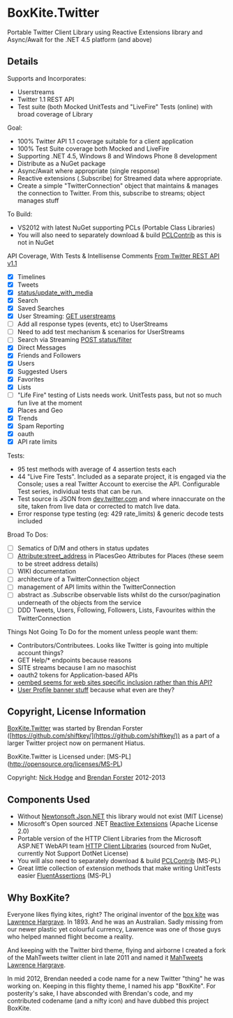 BoxKite.Twitter
===============

Portable Twitter Client Library using Reactive Extensions library and Async/Await for the .NET 4.5 platform (and above)

Details
-------

Supports and Incorporates:
* Userstreams
* Twitter 1.1 REST API
* Test suite (both Mocked UnitTests and "LiveFire" Tests (online) with broad coverage of Library

Goal:
* 100% Twitter API 1.1 coverage suitable for a client application
* 100% Test Suite coverage both Mocked and LiveFire
* Supporting .NET 4.5, Windows 8 and Windows Phone 8 development
* Distribute as a NuGet package
* Async/Await where appropriate (single response)
* Reactive extensions (.Subscribe) for Streamed data where appropriate.
* Create a simple "TwitterConnection" object that maintains & manages the connection to Twitter. From this, subscribe to streams; object manages stuff

To Build:
* VS2012 with latest NuGet supporting PCLs (Portable Class Libraries)
* You will also need to separately download & build [PCLContrib](http://pclcontrib.codeplex.com/) as this is not in NuGet

API Coverage, With Tests & Intellisense Comments
[From Twitter REST API v1.1](https://dev.twitter.com/docs/api/1.1)
- [x] Timelines
- [x] Tweets 
- [x] [status/update_with_media](https://dev.twitter.com/docs/api/1.1/post/statuses/update_with_media)
- [x] Search
- [x] Saved Searches
- [x] User Streaming: [GET userstreams](https://dev.twitter.com/docs/streaming-apis/streams/user) 
- [ ] Add all response types (events, etc) to UserStreams
- [ ] Need to add test mechanism & scenarios for UserStreams
- [ ] Search via Streaming [POST status/filter](https://dev.twitter.com/docs/api/1.1/post/statuses/filter)
- [x] Direct Messages
- [x] Friends and Followers
- [x] Users
- [x] Suggested Users
- [x] Favorites
- [x] Lists 
- [ ] "Life Fire" testing of Lists needs work. UnitTests pass, but not so much fun live at the moment
- [x] Places and Geo
- [x] Trends
- [x] Spam Reporting
- [x] oauth
- [x] API rate limits

Tests:
* 95 test methods with average of 4 assertion tests each
* 44 "Live Fire Tests". Included as a separate project, it is engaged via the Console; uses a real Twitter Account to exercise the API. Configurable Test series, individual tests that can be run.
* Test source is JSON from [dev.twitter.com](https://dev.twitter.com/) and where innaccurate on the site, taken from live data or corrected to match live data.
* Error response type testing (eg: 429 rate_limits) & generic decode tests included


Broad To Dos:
- [ ] Sematics of D/M and others in status updates
- [ ] [Attribute:street_address](https://dev.twitter.com/docs/api/1.1/get/geo/search) in PlacesGeo Attributes for Places (these seem to be street address details)
- [ ] WIKI documentation
- [ ] architecture of a TwitterConnection object
- [ ] management of API limits within the TwitterConnection
- [ ] abstract as .Subscribe observable lists whilst do the cursor/pagination underneath of the objects from the service
- [ ] DDD Tweets, Users, Following, Followers, Lists, Favourites within the TwitterConnection

Things Not Going To Do for the moment unless people want them:
- Contributors/Contributees. Looks like Twitter is going into multiple account things?
- GET Help/* endpoints because reasons
- SITE streams because I am no masochist 
- oauth2 tokens for Application-based APIs
- [oembed seems for web sites specific inclusion rather than this API?](https://dev.twitter.com/docs/api/1.1/get/statuses/oembed)
- [User Profile banner stuff](https://dev.twitter.com/docs/api/1.1/post/account/update_profile_banner) because what even are they? 

Copyright, License Information
------------------------------

[BoxKite.Twitter](https://github.com/shiftkey/BoxKite.Twitter) was started by Brendan Forster ([https://github.com/shiftkey/](https://github.com/shiftkey/)) as a part of a larger Twitter project now on permanent Hiatus.

BoxKite.Twitter is Licensed under: 
[MS-PL] (http://opensource.org/licenses/MS-PL)

Copyright: 
[Nick Hodge](https://github.com/nickhodge/) and [Brendan Forster](https://github.com/shiftkey/) 2012-2013

Components Used
---------------
* Without [Newtonsoft Json.NET](http://json.net) this library would not exist (MIT License)
* Microsoft's Open sourced .NET [Reactive Extensions](https://rx.codeplex.com/) (Apache License 2.0)
* Portable version of the HTTP Client Libraries from the Microsoft ASP.NET WebAPI team [HTTP Client Libraries](http://nuget.org/packages/Microsoft.Net.Http/2.1.3-beta)  (sourced from NuGet, currently Not Support DotNet License)
* You will also need to separately download & build [PCLContrib](http://pclcontrib.codeplex.com/) (MS-PL)
* Great little collection of extension methods that make writing UnitTests easier [FluentAssertions](http://fluentassertions.codeplex.com/) (MS-PL) 

Why BoxKite?
------------

Everyone likes flying kites, right? The original inventor of the [box kite](http://en.wikipedia.org/wiki/Box_kite) was [Lawrence Hargrave](http://en.wikipedia.org/wiki/Lawrence_Hargrave). In 1893. And he was an Australian. Sadly missing from our newer plastic yet colourful currency, Lawrence was one of those guys who helped manned flight become a reality.

And keeping with the Twitter bird theme, flying and airborne I created a fork of the MahTweets twitter client in late 2011 and named it [MahTweets Lawrence Hargrave](https://github.com/nickhodge/MahTweets.LawrenceHargrave).

In mid 2012, Brendan needed a code name for a new Twitter "thing" he was working on. Keeping in this flighty theme, I named his app "BoxKite". For posterity's sake, I have absconded with Brendan's code, and my contributed codename (and a nifty icon) and have dubbed this project BoxKite.